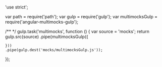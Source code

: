 'use strict';

var path = require('path');
var gulp = require('gulp');
var multimocksGulp = require('angular-multimocks-gulp');

/**
 */
gulp.task('multimocks', function () {
  var source = 'mocks';
  return gulp.src(source)
    .pipe(multimocksGulp({

    }))
    .pipe(gulp.dest('mocks/multimocksGulp.js'));
});


